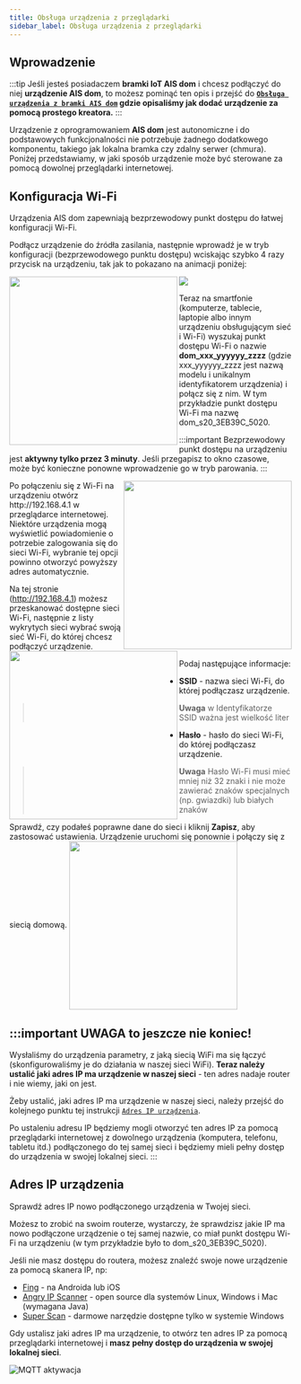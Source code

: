 ```yaml
---
title: Obsługa urządzenia z przeglądarki
sidebar_label: Obsługa urządzenia z przeglądarki
---
```


## Wprowadzenie

:::tip
Jeśli jesteś posiadaczem **bramki IoT AIS dom** i chcesz podłączyć do niej **urządzenie AIS dom**, to możesz pominąć ten opis i przejść do **[`Obsługa urządzenia z bramki AIS dom`](ais_iot_gate) gdzie opisaliśmy jak dodać urządzenie za pomocą prostego kreatora.**
:::

Urządzenie z oprogramowaniem **AIS dom** jest autonomiczne i do podstawowych funkcjonalności nie potrzebuje żadnego dodatkowego komponentu, takiego jak lokalna bramka czy zdalny serwer (chmura). Poniżej przedstawiamy, w jaki sposób urządzenie może być sterowane za pomocą dowolnej przeglądarki internetowej.

## Konfiguracja Wi-Fi
Urządzenia AIS dom zapewniają bezprzewodowy punkt dostępu do łatwej konfiguracji Wi-Fi.

Podłącz urządzenie do źródła zasilania, następnie wprowadź je w tryb konfiguracji (bezprzewodowego punktu dostępu) wciskając szybko 4 razy przycisk na urządzeniu, tak jak to pokazano na animacji poniżej:


<img src="/img/en/iot/ais_s20_2.gif" align="center"/>


<img src="/img/en/iot/iot_ais_dom_wifi_step1.png" width="300px" align="left"/>



 Teraz na smartfonie (komputerze, tablecie, laptopie albo innym urządzeniu obsługującym sieć i Wi-Fi) wyszukaj punkt dostępu Wi-Fi o nazwie **dom_xxx_yyyyyy_zzzz** (gdzie xxx_yyyyyy_zzzz jest nazwą modelu i unikalnym identyfikatorem urządzenia) i połącz się z nim. W tym przykładzie punkt dostępu Wi-Fi ma nazwę dom_s20_3EB39C_5020.

:::important
Bezprzewodowy punkt dostępu na urządzeniu jest **aktywny tylko przez 3 minuty**. Jeśli przegapisz to okno czasowe, może być konieczne ponowne wprowadzenie go w tryb parowania.
:::

<img src="/img/en/iot/iot_ais_dom_wifi_step2.png" width="300px" align="right"/>
Po połączeniu się z Wi-Fi na urządzeniu otwórz http://192.168.4.1 w przeglądarce internetowej. Niektóre urządzenia mogą wyświetlić powiadomienie o potrzebie zalogowania się do sieci Wi-Fi, wybranie tej opcji powinno otworzyć powyższy adres automatycznie.


Na tej stronie (http://192.168.4.1) możesz przeskanować dostępne sieci Wi-Fi, następnie z listy wykrytych sieci wybrać swoją sieć Wi-Fi, do której chcesz podłączyć urządzenie.
<img src="/img/en/iot/iot_ais_dom_wifi_step3.png" width="300px" align="left"/>


Podaj następujące informacje:
- **SSID** - nazwa sieci Wi-Fi, do której podłączasz urządzenie.
> **Uwaga** w Identyfikatorze SSID ważna jest wielkość liter
- **Hasło** - hasło do sieci Wi-Fi, do której podłączasz urządzenie.
> **Uwaga** Hasło Wi-Fi musi mieć mniej niż 32 znaki i nie może zawierać znaków specjalnych (np. gwiazdki) lub białych znaków

Sprawdź, czy podałeś poprawne dane do sieci i kliknij **Zapisz**, aby zastosować ustawienia. Urządzenie uruchomi się ponownie i połączy się z siecią domową.
<img src="/img/en/iot/iot_ais_dom_wifi_step4.png" width="300px" align="center"/>



:::important
**UWAGA to jeszcze nie koniec!**
-----
Wysłaliśmy do urządzenia parametry, z jaką siecią WiFi ma się łączyć (skonfigurowaliśmy je do działania w naszej sieci WiFi). **Teraz należy ustalić jaki adres IP ma urządzenie w naszej sieci** - ten adres nadaje router i nie wiemy, jaki on jest.

Żeby ustalić, jaki adres IP ma urządzenie w naszej sieci, należy przejść do kolejnego punktu tej instrukcji [`Adres IP urządzenia`](ais_iot_browser#adres-ip-urządzenia).

Po ustaleniu adresu IP będziemy mogli otworzyć ten adres IP za pomocą przeglądarki internetowej z dowolnego urządzenia (komputera, telefonu, tabletu itd.) podłączonego do tej samej sieci i będziemy mieli pełny dostęp do urządzenia w swojej lokalnej sieci.
:::

## Adres IP urządzenia

Sprawdź adres IP nowo podłączonego urządzenia w Twojej sieci.

Możesz to zrobić na swoim routerze, wystarczy, że sprawdzisz jakie IP ma nowo podłączone urządzenie o tej samej nazwie, co miał punkt dostępu Wi-Fi na urządzeniu (w tym przykładzie było to dom_s20_3EB39C_5020).

Jeśli nie masz dostępu do routera, możesz znaleźć swoje nowe urządzenie za pomocą skanera IP, np:

* [Fing](https://www.fing.com/products/) - na Androida lub iOS
* [Angry IP Scanner](https://angryip.org/) - open source dla systemów Linux, Windows i Mac (wymagana Java)
* [Super Scan](https://sectools.org/tool/superscan/) - darmowe narzędzie dostępne tylko w systemie Windows

Gdy ustalisz jaki adres IP ma urządzenie, to otwórz ten adres IP za pomocą przeglądarki internetowej i **masz pełny dostęp do urządzenia w swojej lokalnej sieci**.

![MQTT aktywacja](/img/en/iot/iot_web_app.png)
